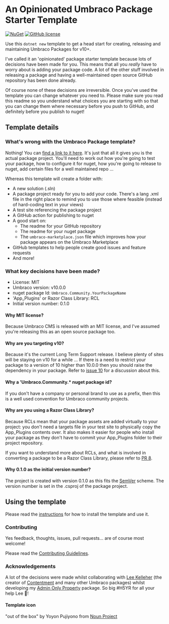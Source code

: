 # An Opinionated Umbraco Package Starter Template

[![NuGet](https://img.shields.io/nuget/vpre/Umbraco.Community.Templates.PackageStarter?color=0273B3)](https://www.nuget.org/packages/Umbraco.Community.Templates.PackageStarter)
[![GitHub license](https://img.shields.io/github/license/LottePitcher/opinionated-package-starter?color=8AB803)](../LICENSE)

Use this `dotnet new` template to get a head start for creating, releasing and maintaining Umbraco Packages for v10+.

I've called it an 'opinionated' package starter template because lots of decisions have been made for you. This means that all you *really* have to worry about is adding your package code. A lot of the other stuff involved in releasing a package and having a well-maintained open source GitHub repository has been done already.

Of course none of these decisions are irreversible. Once you've used the template you can change whatever you need to. Please make sure you read this readme so you understand what choices you are starting with so that you can change them where necessary before you push to GitHub, and definitely before you publish to nuget!

## Template details

### What's wrong with the Umbraco Package template?

Nothing! You can [find a link to it here](https://docs.umbraco.com/umbraco-cms/extending/packages/creating-a-package#generate-an-empty-package-using-a-template). It's just that all it gives you is the actual package project. You'll need to work out how you're going to test your package, how to configure it for nuget, how you're going to release to nuget, add certain files for a well maintained repo ...

Whereas this template will create a folder with:

- A new solution (.sln)
- A package project ready for you to add your code. There's a lang .xml file in the right place to remind you to use those where feasible (instead of hard-coding text in your views)
- A test site referencing the package project
- A GitHub action for publishing to nuget
- A good start on:
   - The readme for your GitHub repository
   - The readme for your nuget package
   - The `umbraco-marketplace.json` file which improves how your package appears on the Umbraco Marketplace
- GitHub templates to help people create good issues and feature requests
- And more!

### What key decisions have been made?

- License: MIT
- Umbraco version: v10.0.0
- nuget package Id: `Umbraco.Community.YourPackageName`
- 'App_Plugins' or Razor Class Library: RCL
- Initial version number: 0.1.0

#### Why MIT license?

Because Umbraco CMS is released with an MIT license, and I've assumed you're releasing this as an open source package too.

#### Why are you targeting v10?

Because it's the current Long Term Support release. I believe plenty of sites will be staying on v10 for a while ... If there is a need to restrict your package to a version of 10 higher than 10.0.0 then you should raise the dependency in your package. Refer to [issue 10](https://github.com/LottePitcher/opinionated-package-starter/issues/10) for a discussion about this.

#### Why a 'Umbraco.Community.* nuget package id?

If you don't have a company or personal brand to use as a prefix, then this is a well used convention for Umbraco community projects.

#### Why are you using a Razor Class Library?

Because RCLs mean that your package assets are added virtually to your project: you don't need a targets file in your test site to physically copy the App_Plugins contents over. It also makes it easier for people who install your package as they don't have to commit your App_Plugins folder to their project repository.

If you want to understand more about RCLs, and what is involved in converting a package to be a Razor Class Library, please refer to [PR 8](https://github.com/LottePitcher/opinionated-package-starter/pull/8).

#### Why 0.1.0 as the initial version number?

The project is created with version 0.1.0 as this fits the [SemVer](https://semver.org/) scheme. The version number is set in the .csproj of the package project.

## Using the template

Please read the [instructions](UsingTheTemplate.md) for how to install the template and use it.

### Contributing

Yes feedback, thoughts, issues, pull requests... are of course most welcome! 

Please read the [Contributing Guidelines](CONTRIBUTING.md).

### Acknowledgements

A lot of the decisions were made whilst collaborating with [Lee Kelleher](https://github.com/LeeKelleher) (the creator of [Contentment](https://github.com/leekelleher/umbraco-contentment) and many other Umbraco packages) whilst developing my [Admin Only Property](https://github.com/LottePitcher/umbraco-admin-only-property) package. So big #H5YR for all your help Lee 🙏!

#### Template icon

"out of the box" by Yoyon Pujiyono from <a href="https://thenounproject.com/browse/icons/term/out-of-the-box/" target="_blank" title="out of the box Icons">Noun Project</a>